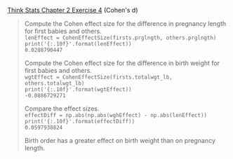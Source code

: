 [Think Stats Chapter 2 Exercise 4](http://greenteapress.com/thinkstats2/html/thinkstats2003.html#toc24) (Cohen's d)

> Compute the Cohen effect size for the difference in pregnancy length for first babies and others.  
> `lenEffect = CohenEffectSize(firsts.prglngth, others.prglngth)`  
> `print('{:.10f}'.format(lenEffect))`  
> `0.0288790447`  
>
> Compute the Cohen effect size for the difference in birth weight for first babies and others.  
> `wgtEffect = CohenEffectSize(firsts.totalwgt_lb, others.totalwgt_lb)`  
> `print('{:.10f}'.format(wgtEffect))`  
> `-0.0886729271`  
>
> Compare the effect sizes.  
> `effectDiff = np.abs(np.abs(wghEffect) - np.abs(lenEffect))`  
> `print('{:.10f}'.format(effectDiff))`  
> `0.0597938824`  
>
> Birth order has a greater effect on birth weight than on pregnancy length.
